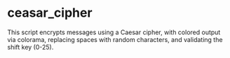 # ceasar_cipher
This script encrypts messages using a Caesar cipher, with colored output via colorama, replacing spaces with random characters, and validating the shift key (0-25).
